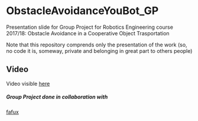 # ObstacleAvoidanceYouBot_GP
Presentation slide for Group Project for Robotics Engineering course 2017/18: Obstacle Avoidance in a Cooperative Object Trasportation

Note that this repository comprends only the presentation of the work (so, no code it is, someway, private and belonging in great part to others people)

## Video
Video visible [here](https://streamable.com/dyxd8)

##### Group Project done in collaboration with
[fafux](https://github.com/torydebra)
